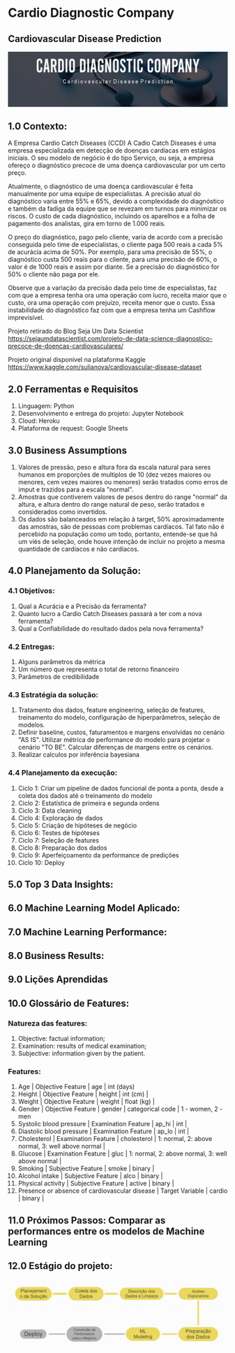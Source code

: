 # Cardio Diagnostic Company
## Cardiovascular Disease Prediction
![](img/capa.jpg)

## 1.0 Contexto:

A Empresa Cardio Catch Diseases (CCD)
A Cadio Catch Diseases é uma empresa especializada em detecção de doenças cardíacas em estágios iniciais. O seu modelo de negócio é do tipo Serviço, ou seja, a empresa ofereço o diagnóstico precoce de uma doença cardiovascular por um certo preço.

Atualmente, o diagnóstico de uma doença cardiovascular é feita manualmente por uma equipe de especialistas. A precisão atual do diagnóstico varia entre 55% e 65%, devido a complexidade do diagnóstico e também da fadiga da equipe que se revezam em turnos para minimizar os riscos. O custo de cada diagnóstico, incluindo os aparelhos e a folha de pagamento dos analistas, gira em torno de 1.000 reais.

O preço do diagnóstico, pago pelo cliente, varia de acordo com a precisão conseguida pelo time de especialistas, o cliente paga 500 reais a cada 5% de acurácia acima de 50%. Por exemplo, para uma precisão de 55%, o diagnóstico custa 500 reais para o cliente, para uma precisão de 60%, o valor é de 1000 reais e assim por diante. Se a precisão do diagnóstico for 50% o cliente não paga por ele.

Observe que a variação da precisão dada pelo time de especialistas, faz com que a empresa tenha ora uma operação com lucro, receita maior que o custo, ora uma operação com prejuízo, receita menor que o custo. Essa instabilidade do diagnóstico faz com que a empresa tenha um Cashflow imprevisível.

Projeto retirado do Blog Seja Um Data Scientist
https://sejaumdatascientist.com/projeto-de-data-science-diagnostico-precoce-de-doencas-cardiovasculares/

Projeto original disponível na plataforma Kaggle
https://www.kaggle.com/sulianova/cardiovascular-disease-dataset

## 2.0 Ferramentas e Requisitos
1. Linguagem: Python
2. Desenvolvimento e entrega do projeto: Jupyter Notebook
3. Cloud: Heroku
4. Plataforma de request: Google Sheets
## 3.0 Business Assumptions
1. Valores de pressão, peso e altura fora da escala natural para seres humanos em proporções de multiplos de 10 (dez vezes maiores ou menores, cem vezes maiores ou menores) serão tratados como erros de imput e trazidos para a escala "normal".
2. Amostras que contiverem valores de pesos dentro do range "normal" da altura, e altura dentro do range natural de peso, serão tratados e considerados como invertidos. 
3. Os dados são balanceados em relação à target, 50% aproximadamente das amostras, são de pessoas com problemas cardíacos. Tal fato não é percebido na população como um todo, portanto, entende-se que há um viés de seleção, onde houve intenção de incluir no projeto a mesma quantidade de cardíacos e não cardíacos.
## 4.0 Planejamento da Solução:

### 4.1 Objetivos:

1. Qual a Acurácia e a Precisão da ferramenta?
2. Quanto lucro a Cardio Catch Diseases passará a ter com a nova ferramenta?
3. Qual a Confiabilidade do resultado dados pela nova ferramenta?

### 4.2 Entregas:
1. Alguns parâmetros da métrica
2. Um número que representa o total de retorno financeiro
3. Parâmetros de credibilidade

### 4.3 Estratégia da solução:
1. Tratamento dos dados, feature engineering, seleção de features, treinamento do modelo, configuração de hiperparâmetros, seleção de modelos.
2. Definir baseline, custos, faturamentos e margens envolvidas no cenário "AS IS". Utilizar métrica de performance do modelo para projetar o cenário "TO BE". Calcular diferenças de margens entre os cenários.
3. Realizar calculos por inferência bayesiana

### 4.4 Planejamento da execução:

1. Ciclo 1: Criar um pipeline de dados funcional de ponta a ponta, desde a coleta dos dados até o treinamento do modelo
2. Ciclo 2: Estatística de primeira e segunda ordens
3. Ciclo 3: Data cleaning
4. Ciclo 4: Exploração de dados
5. Ciclo 5: Criação de hipóteses de negócio
6. Ciclo 6: Testes de hipóteses
7. Ciclo 7: Seleção de features
8. Ciclo 8: Preparação dos dados
9. Ciclo 9: Aperfeiçoamento da performance de predições
10. Ciclo 10: Deploy

## 5.0 Top 3 Data Insights:
## 6.0 Machine Learning Model Aplicado:
## 7.0 Machine Learning Performance:
## 8.0 Business Results:
## 9.0 Lições Aprendidas
## 10.0 Glossário de Features:

### Natureza das features:

1. Objective: factual information;
2. Examination: results of medical examination;
3. Subjective: information given by the patient.

### Features:

1. Age | Objective Feature | age | int (days)
2. Height | Objective Feature | height | int (cm) |
3. Weight | Objective Feature | weight | float (kg) |
4. Gender | Objective Feature | gender | categorical code | 1 - women, 2 - men
5. Systolic blood pressure | Examination Feature | ap_hi | int |
6. Diastolic blood pressure | Examination Feature | ap_lo | int |
7. Cholesterol | Examination Feature | cholesterol | 1: normal, 2: above normal, 3: well above normal |
8. Glucose | Examination Feature | gluc | 1: normal, 2: above normal, 3: well above normal |
9. Smoking | Subjective Feature | smoke | binary |
10. Alcohol intake | Subjective Feature | alco | binary |
11. Physical activity | Subjective Feature | active | binary |
12. Presence or absence of cardiovascular disease | Target Variable | cardio | binary |

## 11.0 Próximos Passos: Comparar as performances entre os modelos de Machine Learning
## 12.0 Estágio do projeto:
![](img/estagio.JPG)
